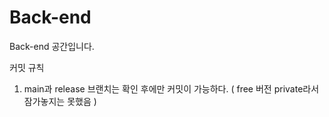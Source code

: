 # Back-end
Back-end 공간입니다.

커밋 규칙
1. main과 release 브랜치는 확인 후에만 커밋이 가능하다. ( free 버전 private라서 잠가놓지는 못했음 )
